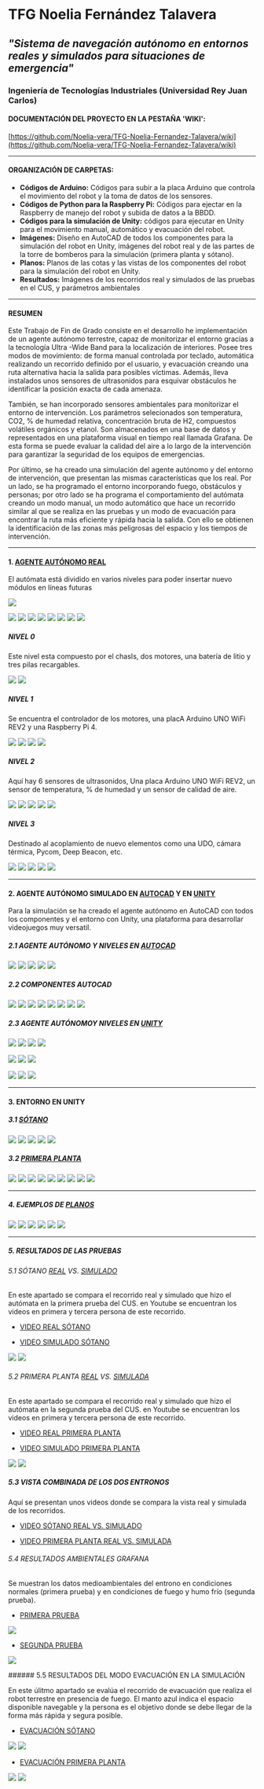 # TFG Noelia Fernández Talavera

## _"Sistema de navegación autónomo en entornos reales y simulados para situaciones de emergencia"_

### Ingeniería de Tecnologías Industriales (Universidad Rey Juan Carlos)

#### DOCUMENTACIÓN DEL PROYECTO EN LA PESTAÑA 'WIKI':

[https://github.com/Noelia-vera/TFG-Noelia-Fernandez-Talavera/wiki](https://github.com/Noelia-vera/TFG-Noelia-Fernandez-Talavera/wiki)

</p>

***

#### ORGANIZACIÓN DE CARPETAS:

* **Códigos de Arduino:** Códigos para subir a la placa Arduino que controla el movimiento del robot y la toma de datos de los sensores.
* **Códigos de Python para la Raspberry Pi:**  Códigos para ejectar en la Raspberry de manejo del robot y subida de datos a la BBDD.
* **Códigos para la simulación de Unity:** códigos para ejecutar en Unity para el movimiento manual, automático y evacuación del robot.
* **Imágenes:** Diseño en AutoCAD de todos los componentes para la simulación del robot en Unity, imágenes del robot real y de las partes de la torre de bomberos para la simulación (primera planta y sótano).
* **Planos:** Planos de las cotas y las vistas de los componentes del robot para la simulación del robot en Unity.
* **Resultados:** Imágenes de los recorridos real y simulados de las pruebas en el CUS, y parámetros ambientales

***

#### RESUMEN

Este Trabajo de Fin de Grado consiste en el desarrollo he implementación de un agente autónomo terrestre, capaz de monitorizar el entorno gracias a la tecnología Ultra -Wide Band para la localización de interiores. Posee tres modos de movimiento: de forma manual controlada por teclado, automática realizando un recorrido definido por el usuario, y evacuación creando una ruta alternativa hacia la salida para posibles víctimas. Además, lleva instalados unos sensores de ultrasonidos para esquivar obstáculos he identificar la posición exacta de cada amenaza. 

También, se han incorporado sensores ambientales para monitorizar el entorno de intervención. Los parámetros selecionados son temperatura, CO2, % de humedad relativa, concentración bruta de H2, compuestos volátiles orgánicos y etanol. Son almacenados en una base de datos y representados en una plataforma visual en tiempo real llamada Grafana. De esta forma se puede evaluar la calidad del aire a lo largo de la intervención para garantizar la seguridad de los equipos de emergencias.

Por último, se ha creado una simulación del agente autónomo y del entorno de intervención, que presentan las mismas características que los real. Por un lado, se ha  programado el entorno incorporando fuego, obstáculos y personas; por otro lado se ha programa el comportamiento del autómata creando un modo manual, un modo automático que hace un recorrido similar al que se realiza en las pruebas y un modo de evacuación para encontrar la ruta más eficiente y rápida hacia la salida. Con ello se obtienen la identificación de las zonas más peligrosas del espacio y los tiempos de intervención.

***

#### 1. [AGENTE AUTÓNOMO REAL](https://github.com/Noelia-vera/TFG-Noelia-Fernandez-Talavera/tree/main/Im%C3%A1genes/Robot/Real)

El autómata está dividido en varios niveles para poder insertar nuevo módulos en líneas futuras

<p algin="center">
    <img src="https://github.com/Noelia-vera/TFG-Noelia-Fernandez-Talavera/blob/main/Im%C3%A1genes/Robot/Real/Small/niveles.PNG">
</p>

<p algin="center">
    <img src="https://github.com/Noelia-vera/TFG-Noelia-Fernandez-Talavera/blob/main/Im%C3%A1genes/Robot/Real/Small/Robot_alzado.jpg">
    <img src="https://github.com/Noelia-vera/TFG-Noelia-Fernandez-Talavera/blob/main/Im%C3%A1genes/Robot/Real/Small/Robot_perfil%20(2).jpg">
    <img src="https://github.com/Noelia-vera/TFG-Noelia-Fernandez-Talavera/blob/main/Im%C3%A1genes/Robot/Real/Small/Robot_alzadot.jpg">
    <img src="https://github.com/Noelia-vera/TFG-Noelia-Fernandez-Talavera/blob/main/Im%C3%A1genes/Robot/Real/Small/Robot_perfil.jpg">
    <img src="https://github.com/Noelia-vera/TFG-Noelia-Fernandez-Talavera/blob/main/Im%C3%A1genes/Robot/Real/Small/Robot_perspectiva%20(2).jpg">
    <img src="https://github.com/Noelia-vera/TFG-Noelia-Fernandez-Talavera/blob/main/Im%C3%A1genes/Robot/Real/Small/Robot_perspectiva%20(3).jpg">
    <img src="https://github.com/Noelia-vera/TFG-Noelia-Fernandez-Talavera/blob/main/Im%C3%A1genes/Robot/Real/Small/Robot_perspectiva%20(4).jpg">
    <img src="https://github.com/Noelia-vera/TFG-Noelia-Fernandez-Talavera/blob/main/Im%C3%A1genes/Robot/Real/Small/Robot_perspectiva.jpg">
</p>


#####	NIVEL 0

Este nivel esta compuesto por el chasIs, dos motores, una batería de litio y tres pilas recargables.

<p algin="center">
    <img src="https://github.com/Noelia-vera/TFG-Noelia-Fernandez-Talavera/blob/main/Im%C3%A1genes/Robot/Real/Small/N0detalle.jpg">
    <img src="https://github.com/Noelia-vera/TFG-Noelia-Fernandez-Talavera/blob/main/Im%C3%A1genes/Robot/Real/Small/N0detalle%20(2).jpg">
</p>


##### 	NIVEL 1

Se encuentra el controlador de los motores, una placA Arduino UNO WiFi REV2 y una Raspberry Pi 4.

<p algin="center">
    <img src="https://github.com/Noelia-vera/TFG-Noelia-Fernandez-Talavera/blob/main/Im%C3%A1genes/Robot/Real/Small/N1planta.jpg">
    <img src="https://github.com/Noelia-vera/TFG-Noelia-Fernandez-Talavera/blob/main/Im%C3%A1genes/Robot/Real/Small/N1perfil.jpg">
    <img src="https://github.com/Noelia-vera/TFG-Noelia-Fernandez-Talavera/blob/main/Im%C3%A1genes/Robot/Real/Small/N1detalle.jpg">
    <img src="https://github.com/Noelia-vera/TFG-Noelia-Fernandez-Talavera/blob/main/Im%C3%A1genes/Robot/Real/Small/N1detalle%20(2).jpg">
</p>


##### 	NIVEL 2

Aquí hay 6 sensores de ultrasonidos, Una placa Arduino UNO WiFi REV2, un sensor de temperatura, % de humedad y un sensor de calidad de aire.

<p algin="center">
    <img src="https://github.com/Noelia-vera/TFG-Noelia-Fernandez-Talavera/blob/main/Im%C3%A1genes/Robot/Real/Small/N2tapa.jpg">
    <img src="https://github.com/Noelia-vera/TFG-Noelia-Fernandez-Talavera/blob/main/Im%C3%A1genes/Robot/Real/Small/N2planta.jpg">
    <img src="https://github.com/Noelia-vera/TFG-Noelia-Fernandez-Talavera/blob/main/Im%C3%A1genes/Robot/Real/Small/N2perfil%20(2).jpg">
    <img src="https://github.com/Noelia-vera/TFG-Noelia-Fernandez-Talavera/blob/main/Im%C3%A1genes/Robot/Real/Small/N2detalle.jpg">
    <img src="https://github.com/Noelia-vera/TFG-Noelia-Fernandez-Talavera/blob/main/Im%C3%A1genes/Robot/Real/Small/N2despejado.jpg">
</p>


##### 	NIVEL 3

Destinado al acoplamiento de nuevo elementos como una UDO, cámara térmica, Pycom, Deep Beacon, etc.

<p algin="center">
    <img src="https://github.com/Noelia-vera/TFG-Noelia-Fernandez-Talavera/blob/main/Im%C3%A1genes/Robot/Real/Small/N3perfil%20(3).jpg">
    <img src="https://github.com/Noelia-vera/TFG-Noelia-Fernandez-Talavera/blob/main/Im%C3%A1genes/Robot/Real/Small/N3perfil%20(2).jpg">
    <img src="https://github.com/Noelia-vera/TFG-Noelia-Fernandez-Talavera/blob/main/Im%C3%A1genes/Robot/Real/Small/N3perfil.jpg">
    <img src="https://github.com/Noelia-vera/TFG-Noelia-Fernandez-Talavera/blob/main/Im%C3%A1genes/Robot/Real/Small/N3detalle.jpg">
    <img src="https://github.com/Noelia-vera/TFG-Noelia-Fernandez-Talavera/blob/main/Im%C3%A1genes/Robot/Real/Small/N3frente.jpg">
</p>




***

#### 2. AGENTE AUTÓNOMO SIMULADO EN [AUTOCAD](https://github.com/Noelia-vera/TFG-Noelia-Fernandez-Talavera/tree/main/Im%C3%A1genes/Robot/Simulado_AutoCAD) Y EN [UNITY](https://github.com/Noelia-vera/TFG-Noelia-Fernandez-Talavera/tree/main/Im%C3%A1genes/Robot/Simulado_Unity)

Para la simulación se ha creado el agente autónomo en AutoCAD con todos los componentes y el entorno con Unity, una plataforma para desarrollar videojuegos muy versatil.

#####		2.1 AGENTE AUTÓNOMO Y NIVELES EN [AUTOCAD](https://github.com/Noelia-vera/TFG-Noelia-Fernandez-Talavera/tree/main/Im%C3%A1genes/Robot/Simulado_AutoCAD)

<p algin="center">
    <img src="https://github.com/Noelia-vera/TFG-Noelia-Fernandez-Talavera/blob/main/Im%C3%A1genes/Robot/Simulado_AutoCAD/Small/robot_montado.PNG">
    <img src="https://github.com/Noelia-vera/TFG-Noelia-Fernandez-Talavera/blob/main/Im%C3%A1genes/Robot/Simulado_AutoCAD/Small/Robot_montado2.PNG">
     <img src="https://github.com/Noelia-vera/TFG-Noelia-Fernandez-Talavera/blob/main/Im%C3%A1genes/Robot/Simulado_AutoCAD/Small/Chasis.PNG">   
    <img src="https://github.com/Noelia-vera/TFG-Noelia-Fernandez-Talavera/blob/main/Im%C3%A1genes/Robot/Simulado_AutoCAD/Small/Nivel%200_1.PNG">
    <img src="https://github.com/Noelia-vera/TFG-Noelia-Fernandez-Talavera/blob/main/Im%C3%A1genes/Robot/Simulado_AutoCAD/Small/Nivel2.PNG">
</p>


##### 	2.2 COMPONENTES AUTOCAD

<p algin="center">
    <img src="https://github.com/Noelia-vera/TFG-Noelia-Fernandez-Talavera/blob/main/Im%C3%A1genes/Robot/Simulado_AutoCAD/Small/Arduino.PNG">
    <img src="https://github.com/Noelia-vera/TFG-Noelia-Fernandez-Talavera/blob/main/Im%C3%A1genes/Robot/Simulado_AutoCAD/Small/Pozyx.PNG">
    <img src="https://github.com/Noelia-vera/TFG-Noelia-Fernandez-Talavera/blob/main/Im%C3%A1genes/Robot/Simulado_AutoCAD/Small/Pozyx_Arduino.PNG">
    <img src="https://github.com/Noelia-vera/TFG-Noelia-Fernandez-Talavera/blob/main/Im%C3%A1genes/Robot/Simulado_AutoCAD/Small/Raspberry.PNG">
     <img src="https://github.com/Noelia-vera/TFG-Noelia-Fernandez-Talavera/blob/main/Im%C3%A1genes/Robot/Simulado_AutoCAD/Small/Sensor_gas.PNG">
    <img src="https://github.com/Noelia-vera/TFG-Noelia-Fernandez-Talavera/blob/main/Im%C3%A1genes/Robot/Simulado_AutoCAD/Small/Temperatura.PNG">
    <img src="https://github.com/Noelia-vera/TFG-Noelia-Fernandez-Talavera/blob/main/Im%C3%A1genes/Robot/Simulado_AutoCAD/Small/Ultrasonidos_soporte.PNG">
    <img src="https://github.com/Noelia-vera/TFG-Noelia-Fernandez-Talavera/blob/main/Im%C3%A1genes/Robot/Simulado_AutoCAD/Small/Protoboard.PNG">
</p>



##### 2.3 AGENTE AUTÓNOMOY NIVELES EN [UNITY](https://github.com/Noelia-vera/TFG-Noelia-Fernandez-Talavera/tree/main/Im%C3%A1genes/Robot/Simulado_Unity)

<p algin="center">
    <img src="https://github.com/Noelia-vera/TFG-Noelia-Fernandez-Talavera/blob/main/Im%C3%A1genes/Robot/Simulado_Unity/Small/perfili.png">
    <img src="https://github.com/Noelia-vera/TFG-Noelia-Fernandez-Talavera/blob/main/Im%C3%A1genes/Robot/Simulado_Unity/Small/alzado.png">
    <img src="https://github.com/Noelia-vera/TFG-Noelia-Fernandez-Talavera/blob/main/Im%C3%A1genes/Robot/Simulado_Unity/Small/perfild.png">
    <img src="https://github.com/Noelia-vera/TFG-Noelia-Fernandez-Talavera/blob/main/Im%C3%A1genes/Robot/Simulado_Unity/Small/alzadot.png">
</p>
<p algin="center">
    <img src="https://github.com/Noelia-vera/TFG-Noelia-Fernandez-Talavera/blob/main/Im%C3%A1genes/Robot/Simulado_Unity/Small/persp%20(2).PNG">
	<img src="https://github.com/Noelia-vera/TFG-Noelia-Fernandez-Talavera/blob/main/Im%C3%A1genes/Robot/Simulado_Unity/Small/persp2.png">
	<img src="https://github.com/Noelia-vera/TFG-Noelia-Fernandez-Talavera/blob/main/Im%C3%A1genes/Robot/Simulado_Unity/Small/persp%20(4).PNG">
    </p>

<p algin="center">   
    <img src="https://github.com/Noelia-vera/TFG-Noelia-Fernandez-Talavera/blob/main/Im%C3%A1genes/Robot/Simulado_Unity/Small/detalles1.PNG">
   <img src="https://github.com/Noelia-vera/TFG-Noelia-Fernandez-Talavera/blob/main/Im%C3%A1genes/Robot/Simulado_Unity/Small/N1.PNG">
    <img src="https://github.com/Noelia-vera/TFG-Noelia-Fernandez-Talavera/blob/main/Im%C3%A1genes/Robot/Simulado_Unity/Small/N2.png">
    </p>


***


#### 3. ENTORNO EN UNITY

##### 3.1 [SÓTANO](https://github.com/Noelia-vera/TFG-Noelia-Fernandez-Talavera/tree/main/Im%C3%A1genes/Entorno/Simulado_Unity/Sotano)

<p algin="center">
    <img src="https://github.com/Noelia-vera/TFG-Noelia-Fernandez-Talavera/blob/main/Im%C3%A1genes/Entorno/Simulado_Unity/Sotano/Small/Sotano_planta.PNG">
    <img src="https://github.com/Noelia-vera/TFG-Noelia-Fernandez-Talavera/blob/main/Im%C3%A1genes/Entorno/Simulado_Unity/Sotano/Small/sotano1.PNG">
    <img src="https://github.com/Noelia-vera/TFG-Noelia-Fernandez-Talavera/blob/main/Im%C3%A1genes/Entorno/Simulado_Unity/Sotano/Small/sotano2.PNG">
    <img src="https://github.com/Noelia-vera/TFG-Noelia-Fernandez-Talavera/blob/main/Im%C3%A1genes/Entorno/Simulado_Unity/Sotano/Small/sotano3.PNG">
        <img src="https://github.com/Noelia-vera/TFG-Noelia-Fernandez-Talavera/blob/main/Im%C3%A1genes/Entorno/Simulado_Unity/Sotano/Small/sotano5.PNG">
</p>

##### 3.2 [PRIMERA PLANTA](https://github.com/Noelia-vera/TFG-Noelia-Fernandez-Talavera/tree/main/Im%C3%A1genes/Entorno/Simulado_Unity/Primera_planta)

<p algin="center">
    <img src="https://github.com/Noelia-vera/TFG-Noelia-Fernandez-Talavera/blob/main/Im%C3%A1genes/Entorno/Simulado_Unity/Primera_planta/Small/planta1.PNG">
    <img src="https://github.com/Noelia-vera/TFG-Noelia-Fernandez-Talavera/blob/main/Im%C3%A1genes/Entorno/Simulado_Unity/Primera_planta/Small/planta14.PNG">
    <img src="https://github.com/Noelia-vera/TFG-Noelia-Fernandez-Talavera/blob/main/Im%C3%A1genes/Entorno/Simulado_Unity/Primera_planta/Small/planta13.PNG">
    <img src="https://github.com/Noelia-vera/TFG-Noelia-Fernandez-Talavera/blob/main/Im%C3%A1genes/Entorno/Simulado_Unity/Primera_planta/Small/planta3.PNG">
    <img src="https://github.com/Noelia-vera/TFG-Noelia-Fernandez-Talavera/blob/main/Im%C3%A1genes/Entorno/Simulado_Unity/Primera_planta/Small/planta4.PNG">
    <img src="https://github.com/Noelia-vera/TFG-Noelia-Fernandez-Talavera/blob/main/Im%C3%A1genes/Entorno/Simulado_Unity/Primera_planta/Small/planta7.PNG">
     <img src=" https://github.com/Noelia-vera/TFG-Noelia-Fernandez-Talavera/blob/main/Im%C3%A1genes/Entorno/Simulado_Unity/Primera_planta/Small/planta10.PNG.PNG">
     <img src=" https://github.com/Noelia-vera/TFG-Noelia-Fernandez-Talavera/blob/main/Im%C3%A1genes/Entorno/Simulado_Unity/Primera_planta/Small/planta11.PNG.PNG">
    <img src="https://github.com/Noelia-vera/TFG-Noelia-Fernandez-Talavera/blob/main/Im%C3%A1genes/Entorno/Simulado_Unity/Primera_planta/Small/planta8.PNG">
</p>


***

##### 4. EJEMPLOS DE [PLANOS](https://github.com/Noelia-vera/TFG-Noelia-Fernandez-Talavera/tree/main/Planos)

<p algin="center">
    <img src="https://github.com/Noelia-vera/TFG-Noelia-Fernandez-Talavera/blob/main/Planos/Small/Plano_cotas_Controlador.PNG">
    <img src="https://github.com/Noelia-vera/TFG-Noelia-Fernandez-Talavera/blob/main/Planos/Small/Plano_dise%C3%B1o_Controlador.PNG">
    <img src="https://github.com/Noelia-vera/TFG-Noelia-Fernandez-Talavera/blob/main/Planos/Small/Plano_cotas_PozyxArduino.PNG">
    <img src="https://github.com/Noelia-vera/TFG-Noelia-Fernandez-Talavera/blob/main/Planos/Small/Plano_dise%C3%B1o_PozyxArduino.PNG">
    <img src="https://github.com/Noelia-vera/TFG-Noelia-Fernandez-Talavera/blob/main/Planos/Small/Plano_cotas_Ultrasonidos_Soporte.PNG">
    <img src="https://github.com/Noelia-vera/TFG-Noelia-Fernandez-Talavera/blob/main/Planos/Small/Plano_dise%C3%B1o_Ultrasonidos_Soporte.PNG">
</p>


***



##### 5. RESULTADOS DE LAS PRUEBAS

###### 5.1 SÓTANO [REAL](https://github.com/Noelia-vera/TFG-Noelia-Fernandez-Talavera/blob/main/Resultados/primera%20prueba%20sotano.png) VS. [SIMULADO](https://github.com/Noelia-vera/TFG-Noelia-Fernandez-Talavera/blob/main/Resultados/sotano%20recorrido.png) 

En este apartado se compara el recorrido real y simulado que hizo el autómata en la primera prueba del CUS. en Youtube se encuentran los videos en primera y tercera persona de este recorrido.

* [VIDEO REAL  SÓTANO](https://www.youtube.com/watch?v=li0AAESpnBk&list=PL6ZMLEK_eBr83WLtaCB6bIBidZlwUOiJK&index=5)

* [VIDEO SIMULADO SÓTANO](https://www.youtube.com/watch?v=P-pUiE7IAQs&list=PL6ZMLEK_eBr83WLtaCB6bIBidZlwUOiJK&index=4)

<p algin="center">
    <img src="https://github.com/Noelia-vera/TFG-Noelia-Fernandez-Talavera/blob/main/Resultados/small/primera%20prueba%20sotano.png">
    <img src="https://github.com/Noelia-vera/TFG-Noelia-Fernandez-Talavera/blob/main/Resultados/small/sotano%20recorrido.png">
</p>


###### 5.2 PRIMERA PLANTA [REAL](https://github.com/Noelia-vera/TFG-Noelia-Fernandez-Talavera/blob/main/Resultados/recorrido%20elementos.png) VS. [SIMULADA](https://github.com/Noelia-vera/TFG-Noelia-Fernandez-Talavera/blob/main/Resultados/Planta1trayectoria.png) 

En este apartado se compara el recorrido real y simulado que hizo el autómata en la segunda prueba del CUS. en Youtube se encuentran los videos en primera y tercera persona de este recorrido.

* [VIDEO REAL PRIMERA PLANTA](https://www.youtube.com/watch?v=W9kNVwnYAps&list=PL6ZMLEK_eBr83WLtaCB6bIBidZlwUOiJK&index=3)

* [VIDEO SIMULADO PRIMERA PLANTA](https://www.youtube.com/watch?v=GUqyOBWUdCU&list=PL6ZMLEK_eBr83WLtaCB6bIBidZlwUOiJK&index=2)

<p algin="center">
    <img src="https://github.com/Noelia-vera/TFG-Noelia-Fernandez-Talavera/blob/main/Resultados/small/recorrido%20elementos.png">
    <img src="https://github.com/Noelia-vera/TFG-Noelia-Fernandez-Talavera/blob/main/Resultados/small/Planta1trayectoria.png">
</p>


##### 5.3 VISTA COMBINADA DE LOS DOS ENTRONOS



Aquí se presentan unos videos donde se compara la vista real y simulada de los recorridos.

* [VIDEO SÓTANO REAL VS. SIMULADO](https://www.youtube.com/watch?v=NqTfmxBixew&list=PL6ZMLEK_eBr83WLtaCB6bIBidZlwUOiJK&index=1)

* [VIDEO PRIMERA PLANTA REAL VS. SIMULADA](https://www.youtube.com/watch?v=PBfXowEH8y0&list=PL6ZMLEK_eBr83WLtaCB6bIBidZlwUOiJK&index=6)

###### 5.4 RESULTADOS AMBIENTALES GRAFANA

Se muestran los datos medioambientales del entrono en condiciones normales (primera prueba) y en condiciones de fuego y humo frío (segunda prueba).

* [PRIMERA PRUEBA](https://github.com/Noelia-vera/TFG-Noelia-Fernandez-Talavera/blob/main/Resultados/primera%20prueba.PNG)

<p algin="center">
    <img src="https://github.com/Noelia-vera/TFG-Noelia-Fernandez-Talavera/blob/main/Resultados/small/primera%20prueba.PNG">
</p>


* [SEGUNDA PRUEBA](https://github.com/Noelia-vera/TFG-Noelia-Fernandez-Talavera/blob/main/Resultados/segunda%20prueba.PNG)

<p algin="center">
    <img src="https://github.com/Noelia-vera/TFG-Noelia-Fernandez-Talavera/blob/main/Resultados/small/segunda%20prueba.PNG">
</p>
###### 5.5 RESULTADOS DEL MODO EVACUACIÓN EN LA SIMULACIÓN

En este úlitmo apartado se evalúa el recorrido de evacuación que realiza el robot terrestre en presencia de fuego. El manto azul indica el espacio disponible navegable y la persona es el objetivo donde se debe llegar de la forma más rápida y segura posible.

* [EVACUACIÓN SÓTANO](https://github.com/Noelia-vera/TFG-Noelia-Fernandez-Talavera/blob/main/Resultados/Evacuaci%C3%B3n%20s%C3%B3tano.png)

<p algin="center">
    <img src="https://github.com/Noelia-vera/TFG-Noelia-Fernandez-Talavera/blob/main/Resultados/small/Navegaci%C3%B3n%20s%C3%B3tano.PNG">
    <img src="https://github.com/Noelia-vera/TFG-Noelia-Fernandez-Talavera/blob/main/Resultados/small/Evacuaci%C3%B3n%20s%C3%B3tano%20.png">
</p>

* [EVACUACIÓN PRIMERA PLANTA](https://github.com/Noelia-vera/TFG-Noelia-Fernandez-Talavera/blob/main/Resultados/evacuacion%20trayectoria.png)

<p algin="center">
    <img src="https://github.com/Noelia-vera/TFG-Noelia-Fernandez-Talavera/blob/main/Resultados/small/navegacion%20planta1.PNG">
    <img src="https://github.com/Noelia-vera/TFG-Noelia-Fernandez-Talavera/blob/main/Resultados/small/evacuacion%20trayectoria.png">
</p>
